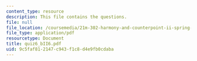 ```yaml
---
content_type: resource
description: This file contains the questions.
file: null
file_location: /coursemedia/21m-302-harmony-and-counterpoint-ii-spring-2005/9c5faf812147c943f1c8d4e9fb0cdaba_quiz6_bII6.pdf
file_type: application/pdf
resourcetype: Document
title: quiz6_bII6.pdf
uid: 9c5faf81-2147-c943-f1c8-d4e9fb0cdaba
---
```

